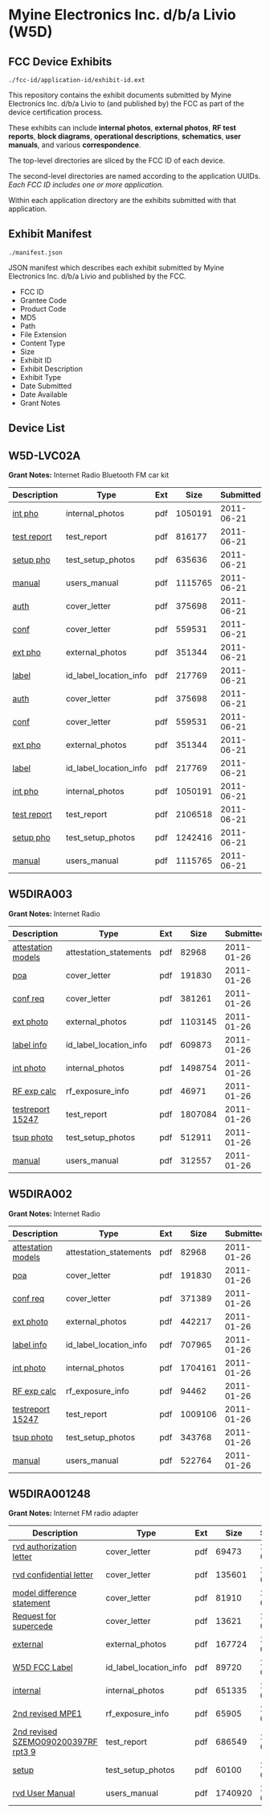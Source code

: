 # Myine Electronics Inc. d/b/a Livio (W5D)
## FCC Device Exhibits

```
./fcc-id/application-id/exhibit-id.ext
```

This repository contains the exhibit documents submitted by Myine Electronics Inc. d/b/a Livio to (and published by) the FCC as part of the device certification process.

These exhibits can include **internal photos**, **external photos**, **RF test reports**, **block diagrams**, **operational descriptions**, **schematics**, **user manuals**, and various **correspondence**.

The top-level directories are sliced by the FCC ID of each device.

The second-level directories are named according to the application UUIDs. *Each FCC ID includes one or more application.*

Within each application directory are the exhibits submitted with that application. 

## Exhibit Manifest

```
./manifest.json
```

JSON manifest which describes each exhibit submitted by Myine Electronics Inc. d/b/a Livio and published by the FCC.

- FCC ID
- Grantee Code
- Product Code
- MD5
- Path
- File Extension
- Content Type
- Size
- Exhibit ID
- Exhibit Description
- Exhibit Type
- Date Submitted
- Date Available
- Grant Notes

## Device List
## W5D-LVC02A
**Grant Notes:** Internet Radio Bluetooth FM car kit

| Description | Type | Ext | Size | Submitted | Available |
| ----------- | ---- | --- | ---- | --------- | --------- |
| [int pho](W5D-LVC02A/b6b487705a52b91f663e57384e907188/1486633.pdf) | internal_photos | pdf | 1050191 | 2011-06-21 | 2011-06-22 |
| [test report](W5D-LVC02A/b6b487705a52b91f663e57384e907188/1486635.pdf) | test_report | pdf | 816177 | 2011-06-21 | 2011-06-22 |
| [setup pho](W5D-LVC02A/b6b487705a52b91f663e57384e907188/1486634.pdf) | test_setup_photos | pdf | 635636 | 2011-06-21 | 2011-06-22 |
| [manual](W5D-LVC02A/b6b487705a52b91f663e57384e907188/1486639.pdf) | users_manual | pdf | 1115765 | 2011-06-21 | 2011-06-22 |
| [auth](W5D-LVC02A/b6b487705a52b91f663e57384e907188/1486629.pdf) | cover_letter | pdf | 375698 | 2011-06-21 | 2011-06-22 |
| [conf](W5D-LVC02A/b6b487705a52b91f663e57384e907188/1486630.pdf) | cover_letter | pdf | 559531 | 2011-06-21 | 2011-06-22 |
| [ext pho](W5D-LVC02A/b6b487705a52b91f663e57384e907188/1486632.pdf) | external_photos | pdf | 351344 | 2011-06-21 | 2011-06-22 |
| [label](W5D-LVC02A/b6b487705a52b91f663e57384e907188/1486631.pdf) | id_label_location_info | pdf | 217769 | 2011-06-21 | 2011-06-22 |
| [auth](W5D-LVC02A/d100b3d1a67b452702e236a0a382643b/1486629.pdf) | cover_letter | pdf | 375698 | 2011-06-21 | 2011-06-22 |
| [conf](W5D-LVC02A/d100b3d1a67b452702e236a0a382643b/1486630.pdf) | cover_letter | pdf | 559531 | 2011-06-21 | 2011-06-22 |
| [ext pho](W5D-LVC02A/d100b3d1a67b452702e236a0a382643b/1486632.pdf) | external_photos | pdf | 351344 | 2011-06-21 | 2011-06-22 |
| [label](W5D-LVC02A/d100b3d1a67b452702e236a0a382643b/1486631.pdf) | id_label_location_info | pdf | 217769 | 2011-06-21 | 2011-06-22 |
| [int pho](W5D-LVC02A/d100b3d1a67b452702e236a0a382643b/1486633.pdf) | internal_photos | pdf | 1050191 | 2011-06-21 | 2011-06-22 |
| [test report](W5D-LVC02A/d100b3d1a67b452702e236a0a382643b/1486660.pdf) | test_report | pdf | 2106518 | 2011-06-21 | 2011-06-22 |
| [setup pho](W5D-LVC02A/d100b3d1a67b452702e236a0a382643b/1486659.pdf) | test_setup_photos | pdf | 1242416 | 2011-06-21 | 2011-06-22 |
| [manual](W5D-LVC02A/d100b3d1a67b452702e236a0a382643b/1486639.pdf) | users_manual | pdf | 1115765 | 2011-06-21 | 2011-06-22 |
## W5DIRA003
**Grant Notes:** Internet Radio

| Description | Type | Ext | Size | Submitted | Available |
| ----------- | ---- | --- | ---- | --------- | --------- |
| [attestation models](W5DIRA003/49070207bf3ecd841013020c2f18db1a/1409415.pdf) | attestation_statements | pdf | 82968 | 2011-01-26 | 2011-01-26 |
| [poa](W5DIRA003/49070207bf3ecd841013020c2f18db1a/1409419.pdf) | cover_letter | pdf | 191830 | 2011-01-26 | 2011-01-26 |
| [conf req](W5DIRA003/49070207bf3ecd841013020c2f18db1a/1409420.pdf) | cover_letter | pdf | 381261 | 2011-01-26 | 2011-01-26 |
| [ext photo](W5DIRA003/49070207bf3ecd841013020c2f18db1a/1409421.pdf) | external_photos | pdf | 1103145 | 2011-01-26 | 2011-01-26 |
| [label info](W5DIRA003/49070207bf3ecd841013020c2f18db1a/1409423.pdf) | id_label_location_info | pdf | 609873 | 2011-01-26 | 2011-01-26 |
| [int photo](W5DIRA003/49070207bf3ecd841013020c2f18db1a/1409422.pdf) | internal_photos | pdf | 1498754 | 2011-01-26 | 2011-01-26 |
| [RF exp calc](W5DIRA003/49070207bf3ecd841013020c2f18db1a/1409424.pdf) | rf_exposure_info | pdf | 46971 | 2011-01-26 | 2011-01-26 |
| [testreport 15247](W5DIRA003/49070207bf3ecd841013020c2f18db1a/1409425.pdf) | test_report | pdf | 1807084 | 2011-01-26 | 2011-01-26 |
| [tsup photo](W5DIRA003/49070207bf3ecd841013020c2f18db1a/1409426.pdf) | test_setup_photos | pdf | 512911 | 2011-01-26 | 2011-01-26 |
| [manual](W5DIRA003/49070207bf3ecd841013020c2f18db1a/1409427.pdf) | users_manual | pdf | 312557 | 2011-01-26 | 2011-01-26 |
## W5DIRA002
**Grant Notes:** Internet Radio

| Description | Type | Ext | Size | Submitted | Available |
| ----------- | ---- | --- | ---- | --------- | --------- |
| [attestation models](W5DIRA002/19640ff597214977dfae6432d9f06ee5/1409415.pdf) | attestation_statements | pdf | 82968 | 2011-01-26 | 2011-01-26 |
| [poa](W5DIRA002/19640ff597214977dfae6432d9f06ee5/1409419.pdf) | cover_letter | pdf | 191830 | 2011-01-26 | 2011-01-26 |
| [conf req](W5DIRA002/19640ff597214977dfae6432d9f06ee5/1409522.pdf) | cover_letter | pdf | 371389 | 2011-01-26 | 2011-01-26 |
| [ext photo](W5DIRA002/19640ff597214977dfae6432d9f06ee5/1409523.pdf) | external_photos | pdf | 442217 | 2011-01-26 | 2011-01-26 |
| [label info](W5DIRA002/19640ff597214977dfae6432d9f06ee5/1409525.pdf) | id_label_location_info | pdf | 707965 | 2011-01-26 | 2011-01-26 |
| [int photo](W5DIRA002/19640ff597214977dfae6432d9f06ee5/1409524.pdf) | internal_photos | pdf | 1704161 | 2011-01-26 | 2011-01-26 |
| [RF exp calc](W5DIRA002/19640ff597214977dfae6432d9f06ee5/1409526.pdf) | rf_exposure_info | pdf | 94462 | 2011-01-26 | 2011-01-26 |
| [testreport 15247](W5DIRA002/19640ff597214977dfae6432d9f06ee5/1409527.pdf) | test_report | pdf | 1009106 | 2011-01-26 | 2011-01-26 |
| [tsup photo](W5DIRA002/19640ff597214977dfae6432d9f06ee5/1409528.pdf) | test_setup_photos | pdf | 343768 | 2011-01-26 | 2011-01-26 |
| [manual](W5DIRA002/19640ff597214977dfae6432d9f06ee5/1409529.pdf) | users_manual | pdf | 522764 | 2011-01-26 | 2011-01-26 |
## W5DIRA001248
**Grant Notes:** Internet FM radio adapter

| Description | Type | Ext | Size | Submitted | Available |
| ----------- | ---- | --- | ---- | --------- | --------- |
| [rvd authorization letter](W5DIRA001248/eab732b74d1ad41c0d911fa737e01df6/1078020.pdf) | cover_letter | pdf | 69473 | 2009-03-09 | 2009-03-09 |
| [rvd confidential letter](W5DIRA001248/eab732b74d1ad41c0d911fa737e01df6/1078021.pdf) | cover_letter | pdf | 135601 | 2009-03-09 | 2009-03-09 |
| [model difference statement](W5DIRA001248/eab732b74d1ad41c0d911fa737e01df6/1078022.pdf) | cover_letter | pdf | 81910 | 2009-03-09 | 2009-03-09 |
| [Request for supercede](W5DIRA001248/eab732b74d1ad41c0d911fa737e01df6/1082144.pdf) | cover_letter | pdf | 13621 | 2009-03-18 | 2009-03-09 |
| [external](W5DIRA001248/eab732b74d1ad41c0d911fa737e01df6/1078023.pdf) | external_photos | pdf | 167724 | 2009-03-09 | 2009-03-09 |
| [W5D FCC Label](W5DIRA001248/eab732b74d1ad41c0d911fa737e01df6/1078024.pdf) | id_label_location_info | pdf | 89720 | 2009-03-09 | 2009-03-09 |
| [internal](W5DIRA001248/eab732b74d1ad41c0d911fa737e01df6/1078025.pdf) | internal_photos | pdf | 651335 | 2009-03-09 | 2009-03-09 |
| [2nd revised MPE1](W5DIRA001248/eab732b74d1ad41c0d911fa737e01df6/1078067.pdf) | rf_exposure_info | pdf | 65905 | 2009-03-09 | 2009-03-09 |
| [2nd revised SZEMO090200397RF rpt3 9](W5DIRA001248/eab732b74d1ad41c0d911fa737e01df6/1081339.pdf) | test_report | pdf | 686549 | 2009-03-16 | 2009-03-09 |
| [setup](W5DIRA001248/eab732b74d1ad41c0d911fa737e01df6/1078030.pdf) | test_setup_photos | pdf | 60100 | 2009-03-09 | 2009-03-09 |
| [rvd User Manual](W5DIRA001248/eab732b74d1ad41c0d911fa737e01df6/1078031.pdf) | users_manual | pdf | 1740920 | 2009-03-09 | 2009-03-09 |
